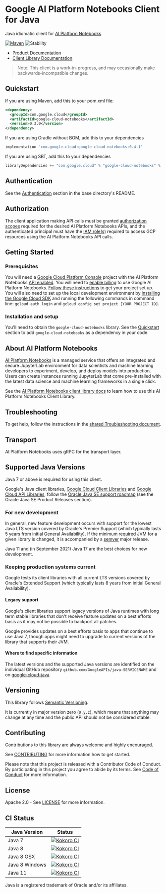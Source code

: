 # Google AI Platform Notebooks Client for Java

Java idiomatic client for [AI Platform Notebooks][product-docs].

[![Maven][maven-version-image]][maven-version-link]
![Stability][stability-image]

- [Product Documentation][product-docs]
- [Client Library Documentation][javadocs]

> Note: This client is a work-in-progress, and may occasionally
> make backwards-incompatible changes.


## Quickstart


If you are using Maven, add this to your pom.xml file:


```xml
<dependency>
  <groupId>com.google.cloud</groupId>
  <artifactId>google-cloud-notebooks</artifactId>
  <version>0.3.0</version>
</dependency>

```

If you are using Gradle without BOM, add this to your dependencies

```Groovy
implementation 'com.google.cloud:google-cloud-notebooks:0.4.1'
```

If you are using SBT, add this to your dependencies

```Scala
libraryDependencies += "com.google.cloud" % "google-cloud-notebooks" % "0.4.1"
```

## Authentication

See the [Authentication][authentication] section in the base directory's README.

## Authorization

The client application making API calls must be granted [authorization scopes][auth-scopes] required for the desired AI Platform Notebooks APIs, and the authenticated principal must have the [IAM role(s)][predefined-iam-roles] required to access GCP resources using the AI Platform Notebooks API calls.

## Getting Started

### Prerequisites

You will need a [Google Cloud Platform Console][developer-console] project with the AI Platform Notebooks [API enabled][enable-api].
You will need to [enable billing][enable-billing] to use Google AI Platform Notebooks.
[Follow these instructions][create-project] to get your project set up. You will also need to set up the local development environment by
[installing the Google Cloud SDK][cloud-sdk] and running the following commands in command line:
`gcloud auth login` and `gcloud config set project [YOUR PROJECT ID]`.

### Installation and setup

You'll need to obtain the `google-cloud-notebooks` library.  See the [Quickstart](#quickstart) section
to add `google-cloud-notebooks` as a dependency in your code.

## About AI Platform Notebooks


[AI Platform Notebooks][product-docs] is a managed service that offers an integrated and secure JupyterLab environment for data scientists and machine learning developers to experiment, develop, and deploy models into production. Users can create instances running JupyterLab that come pre-installed with the latest data science and machine learning frameworks in a single click.

See the [AI Platform Notebooks client library docs][javadocs] to learn how to
use this AI Platform Notebooks Client Library.






## Troubleshooting

To get help, follow the instructions in the [shared Troubleshooting document][troubleshooting].

## Transport

AI Platform Notebooks uses gRPC for the transport layer.

## Supported Java Versions

Java 7 or above is required for using this client.

Google's Java client libraries,
[Google Cloud Client Libraries][cloudlibs]
and
[Google Cloud API Libraries][apilibs],
follow the
[Oracle Java SE support roadmap][oracle]
(see the Oracle Java SE Product Releases section).

### For new development

In general, new feature development occurs with support for the lowest Java
LTS version covered by  Oracle's Premier Support (which typically lasts 5 years
from initial General Availability). If the minimum required JVM for a given
library is changed, it is accompanied by a [semver][semver] major release.

Java 11 and (in September 2021) Java 17 are the best choices for new
development.

### Keeping production systems current

Google tests its client libraries with all current LTS versions covered by
Oracle's Extended Support (which typically lasts 8 years from initial
General Availability).

#### Legacy support

Google's client libraries support legacy versions of Java runtimes with long
term stable libraries that don't receive feature updates on a best efforts basis
as it may not be possible to backport all patches.

Google provides updates on a best efforts basis to apps that continue to use
Java 7, though apps might need to upgrade to current versions of the library
that supports their JVM.

#### Where to find specific information

The latest versions and the supported Java versions are identified on
the individual GitHub repository `github.com/GoogleAPIs/java-SERVICENAME`
and on [google-cloud-java][g-c-j].

## Versioning


This library follows [Semantic Versioning](http://semver.org/).


It is currently in major version zero (``0.y.z``), which means that anything may change at any time
and the public API should not be considered stable.


## Contributing


Contributions to this library are always welcome and highly encouraged.

See [CONTRIBUTING][contributing] for more information how to get started.

Please note that this project is released with a Contributor Code of Conduct. By participating in
this project you agree to abide by its terms. See [Code of Conduct][code-of-conduct] for more
information.


## License

Apache 2.0 - See [LICENSE][license] for more information.

## CI Status

Java Version | Status
------------ | ------
Java 7 | [![Kokoro CI][kokoro-badge-image-1]][kokoro-badge-link-1]
Java 8 | [![Kokoro CI][kokoro-badge-image-2]][kokoro-badge-link-2]
Java 8 OSX | [![Kokoro CI][kokoro-badge-image-3]][kokoro-badge-link-3]
Java 8 Windows | [![Kokoro CI][kokoro-badge-image-4]][kokoro-badge-link-4]
Java 11 | [![Kokoro CI][kokoro-badge-image-5]][kokoro-badge-link-5]

Java is a registered trademark of Oracle and/or its affiliates.

[product-docs]: https://cloud.google.com/ai-platform-notebooks
[javadocs]: https://googleapis.dev/java/google-cloud-notebooks/latest/index.html
[kokoro-badge-image-1]: http://storage.googleapis.com/cloud-devrel-public/java/badges/java-notebooks/java7.svg
[kokoro-badge-link-1]: http://storage.googleapis.com/cloud-devrel-public/java/badges/java-notebooks/java7.html
[kokoro-badge-image-2]: http://storage.googleapis.com/cloud-devrel-public/java/badges/java-notebooks/java8.svg
[kokoro-badge-link-2]: http://storage.googleapis.com/cloud-devrel-public/java/badges/java-notebooks/java8.html
[kokoro-badge-image-3]: http://storage.googleapis.com/cloud-devrel-public/java/badges/java-notebooks/java8-osx.svg
[kokoro-badge-link-3]: http://storage.googleapis.com/cloud-devrel-public/java/badges/java-notebooks/java8-osx.html
[kokoro-badge-image-4]: http://storage.googleapis.com/cloud-devrel-public/java/badges/java-notebooks/java8-win.svg
[kokoro-badge-link-4]: http://storage.googleapis.com/cloud-devrel-public/java/badges/java-notebooks/java8-win.html
[kokoro-badge-image-5]: http://storage.googleapis.com/cloud-devrel-public/java/badges/java-notebooks/java11.svg
[kokoro-badge-link-5]: http://storage.googleapis.com/cloud-devrel-public/java/badges/java-notebooks/java11.html
[stability-image]: https://img.shields.io/badge/stability-beta-yellow
[maven-version-image]: https://img.shields.io/maven-central/v/com.google.cloud/google-cloud-notebooks.svg
[maven-version-link]: https://search.maven.org/search?q=g:com.google.cloud%20AND%20a:google-cloud-notebooks&core=gav
[authentication]: https://github.com/googleapis/google-cloud-java#authentication
[auth-scopes]: https://developers.google.com/identity/protocols/oauth2/scopes
[predefined-iam-roles]: https://cloud.google.com/iam/docs/understanding-roles#predefined_roles
[iam-policy]: https://cloud.google.com/iam/docs/overview#cloud-iam-policy
[developer-console]: https://console.developers.google.com/
[create-project]: https://cloud.google.com/resource-manager/docs/creating-managing-projects
[cloud-sdk]: https://cloud.google.com/sdk/
[troubleshooting]: https://github.com/googleapis/google-cloud-common/blob/master/troubleshooting/readme.md#troubleshooting
[contributing]: https://github.com/googleapis/java-notebooks/blob/master/CONTRIBUTING.md
[code-of-conduct]: https://github.com/googleapis/java-notebooks/blob/master/CODE_OF_CONDUCT.md#contributor-code-of-conduct
[license]: https://github.com/googleapis/java-notebooks/blob/master/LICENSE
[enable-billing]: https://cloud.google.com/apis/docs/getting-started#enabling_billing
[enable-api]: https://console.cloud.google.com/flows/enableapi?apiid=notebooks.googleapis.com
[libraries-bom]: https://github.com/GoogleCloudPlatform/cloud-opensource-java/wiki/The-Google-Cloud-Platform-Libraries-BOM
[shell_img]: https://gstatic.com/cloudssh/images/open-btn.png

[semver]: https://semver.org/
[cloudlibs]: https://cloud.google.com/apis/docs/client-libraries-explained
[apilibs]: https://cloud.google.com/apis/docs/client-libraries-explained#google_api_client_libraries
[oracle]: https://www.oracle.com/java/technologies/java-se-support-roadmap.html
[g-c-j]: http://github.com/googleapis/google-cloud-java
